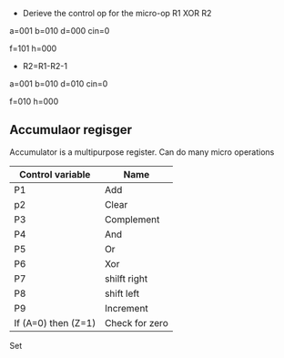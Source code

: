 - Derieve the control op for the micro-op R1 XOR R2

a=001
b=010
d=000
cin=0

f=101
h=000

- R2=R1-R2-1

a=001
b=010
d=010
cin=0

f=010
h=000


## Accumulaor regisger

Accumulator is a multipurpose register. Can do many micro operations

Control variable | Name
--- | ---
P1 | Add
p2 | Clear
P3 | Complement
P4 | And
P5 | Or
P6 | Xor
P7 | shilft right
P8 | shift left
P9 | Increment
If (A=0) then (Z=1) | Check for zero


Set 